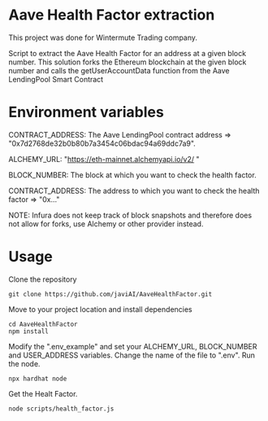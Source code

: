 
# Aave Health Factor extraction
This project was done for Wintermute Trading company.

Script to extract the Aave Health Factor for an address at a given block number.
This solution forks the Ethereum blockchain at the given block number and calls the getUserAccountData function from the Aave LendingPool Smart Contract

# Environment variables

CONTRACT_ADDRESS: The Aave LendingPool contract address => "0x7d2768de32b0b80b7a3454c06bdac94a69ddc7a9". 

ALCHEMY_URL: "https://eth-mainnet.alchemyapi.io/v2/ <YOUR ALCHEMY KEY>" 

BLOCK_NUMBER: The block at which you want to check the health factor.
  
CONTRACT_ADDRESS: The address to which you want to check the health factor => "0x..."

  NOTE: Infura does not keep track of block snapshots and therefore does not allow for forks, use Alchemy or other provider instead.

# Usage

Clone the repository

```
git clone https://github.com/javiAI/AaveHealthFactor.git
```
Move to your project location and install dependencies

```
cd AaveHealthFactor
npm install
```

Modify the ".env_example" and set your ALCHEMY_URL, BLOCK_NUMBER and USER_ADDRESS variables. Change the name of the file to ".env".
Run the node.

```
npx hardhat node
```

Get the Healt Factor.
```
node scripts/health_factor.js
```
